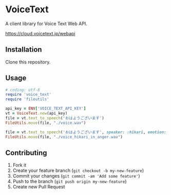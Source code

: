 # VoiceText

A client library for Voice Text Web API.

https://cloud.voicetext.jp/webapi

## Installation

Clone this repository.

## Usage

```ruby
# coding: utf-8
require 'voice_text'
require 'fileutils'

api_key = ENV['VOICE_TEXT_API_KEY']
vt = VoiceText.new(api_key)
file = vt.text_to_speech('おはようございます')
FileUtils.move(file, "./voice.wav")

file = vt.text_to_speech('おはようございます', speaker: :hikari, emotion: :anger, pitch: 200)
FileUtils.move(file, "./voice_hikari_in_anger.wav")
```

## Contributing

1. Fork it
2. Create your feature branch (`git checkout -b my-new-feature`)
3. Commit your changes (`git commit -am 'Add some feature'`)
4. Push to the branch (`git push origin my-new-feature`)
5. Create new Pull Request
